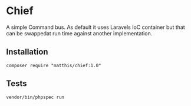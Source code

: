 # Chief

A simple Command bus. As default it uses Laravels IoC container but that can be swappedat run time against another implementation.  

## Installation

`composer require "matthis/chief:1.0"`

## Tests

`vendor/bin/phpspec run`